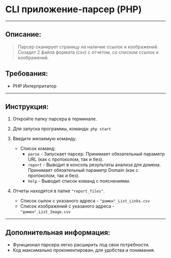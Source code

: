 # CLI приложение-парсер (PHP)
___

## Описание:
> Парсер сканирует страницу на наличие ссылок и изображений.
> Созадет 2 файла формата (csv) с отчетом, со списком ссылок и изображений.

## Требования:
* PHP Интерпритатор

___

## Инструкция:

1. Откройте папку парсера в терминале.
1. Для запуска программы, команда: ```php start```
1. Введите желаемую команду.

    * Список команд:  
        * ```parse``` - Запускает парсер. Принимает обязательный параметр URL (как с протоколом, так и без).  
        * ```report``` - Выводит в консоль результаты анализа для домена. Принимает обязательный параметр Domain (как с протоколом, так и без).  
        * ```help``` - Выводит список команд с пояснениями.
        

1. Отчеты находятся в папке ```"report_files"```.

    * Список сылок с указаного адреса - ```"домен"_List_Links.csv```
    * Список изображений с указаного адреса - ```"домен"_List_Image.csv```

___

## Дополнительная информация:

* Функционал парсера легко расширить под свои потребности.
* Код максимально прокоментирован, для удобства и понимания.

